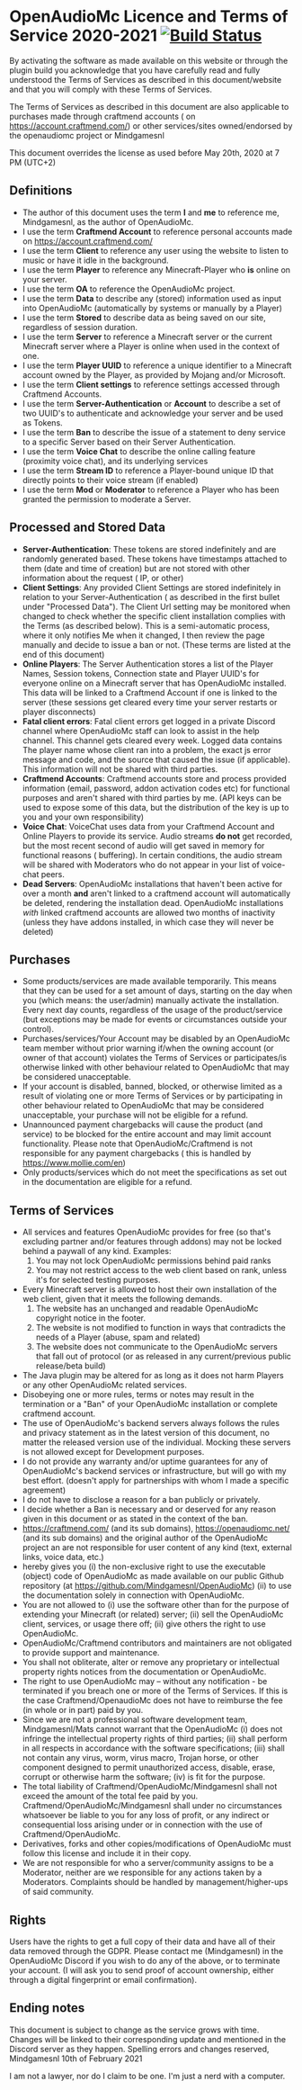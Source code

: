 # OpenAudioMc Licence and Terms of Service 2020-2021 [![Build Status](https://travis-ci.org/Mindgamesnl/OpenAudioMc.svg?branch=master)](https://travis-ci.org/Mindgamesnl/OpenAudioMc)

By activating the software as made available on this website or through the plugin build you acknowledge that you have
carefully read and fully understood the Terms of Services as described in this document/website and that you will comply
with these Terms of Services.

The Terms of Services as described in this document are also applicable to purchases made through craftmend accounts (
on https://account.craftmend.com/) or other services/sites owned/endorsed by the openaudiomc project or Mindgamesnl

This document overrides the license as used before May 20th, 2020 at 7 PM (UTC+2)

## Definitions

- The author of this document uses the term **I** and **me** to reference me, Mindgamesnl, as the author of OpenAudioMc.
- I use the term **Craftmend Account** to reference personal accounts made on https://account.craftmend.com/
- I use the term **Client** to reference any user using the website to listen to music or have it idle in the
  background.
- I use the term **Player** to reference any Minecraft-Player who **is** online on your server.
- I use the term **OA** to reference the OpenAudioMc project.
- I use the term **Data** to describe any (stored) information used as input into OpenAudioMc (automatically by systems
  or manually by a Player)
- I use the term **Stored** to describe data as being saved on our site, regardless of session duration.
- I use the term **Server** to reference a Minecraft server or the current Minecraft server where a Player is online
  when used in the context of one.
- I use the term **Player UUID** to reference a unique identifier to a Minecraft account owned by the Player, as
  provided by Mojang and/or Microsoft.
- I use the term **Client settings** to reference settings accessed through Craftmend Accounts.
- I use the term **Server-Authentication** or **Account** to describe a set of two UUID's to authenticate and
  acknowledge your server and be used as Tokens.
- I use the term **Ban** to describe the issue of a statement to deny service to a specific Server based on their Server
  Authentication.
- I use the term **Voice Chat** to describe the online calling feature (proximity voice chat), and its underlying
  services
- I use the term **Stream ID** to reference a Player-bound unique ID that directly points to their voice stream (if
  enabled)
- I use the term **Mod** or **Moderator** to reference a Player who has been granted the permission to moderate a
  Server. 

## Processed and Stored Data

- **Server-Authentication**: These tokens are stored indefinitely and are randomly generated based. These tokens have
  timestamps attached to them (date and time of creation) but are not stored with other information about the request (
  IP, or other)
- **Client Settings**: Any provided Client Settings are stored indefinitely in relation to your Server-Authentication (
  as described in the first bullet under "Processed Data"). The Client Url setting may be monitored when changed to
  check whether the specific client installation complies with the Terms (as described below). This is a semi-automatic
  process, where it only notifies Me when it changed, I then review the page manually and decide to issue a ban or
  not. (These terms are listed at the end of this document)
- **Online Players**: The Server Authentication stores a list of the Player Names, Session tokens, Connection state and
  Player UUID's for everyone online on a Minecraft server that has OpenAudioMc installed. This data will be linked to a
  Craftmend Account if one is linked to the server (these sessions get cleared every time your server restarts or player
  disconnects)
- **Fatal client errors**: Fatal client errors get logged in a private Discord channel where OpenAudioMc staff can look
  to assist in the help channel. This channel gets cleared every week. Logged data contains The player name whose client
  ran into a problem, the exact js error message and code, and the source that caused the issue (if applicable). This
  information will not be shared with third parties.
- **Craftmend Accounts**: Craftmend accounts store and process provided information (email, password, addon activation
  codes etc) for functional purposes and aren't shared with third parties by me. (API keys can be used to expose some of
  this data, but the distribution of the key is up to you and your own responsibility)
- **Voice Chat**: VoiceChat uses data from your Craftmend Account and Online Players to provide its service. Audio
  streams **do not** get recorded, but the most recent second of audio will get saved in memory for functional reasons (
  buffering). In certain conditions, the audio stream will be shared with Moderators who do not appear in your list of voice-chat peers.
- **Dead Servers**: OpenAudioMc installations that haven't been active for over a month **and** aren't linked to a
  craftmend account will automatically be deleted, rendering the installation dead. OpenAudioMc installations *with*
  linked craftmend accounts are allowed two months of inactivity (unless they have addons installed, in which case they
  will never be deleted)

## Purchases

- Some products/services are made available temporarily. This means that they can be used for a set amount of days,
  starting on the day when you (which means: the user/admin) manually activate the installation. Every next day counts,
  regardless of the usage of the product/service (but exceptions may be made for events or circumstances outside your
  control).
- Purchases/services/Your Account may be disabled by an OpenAudioMc team member without prior warning if/when the owning
  account (or owner of that account) violates the Terms of Services or participates/is otherwise linked with other
  behaviour related to OpenAudioMc that may be considered unacceptable.
- If your account is disabled, banned, blocked, or otherwise limited as a result of violating one or more Terms of
  Services or by participating in other behaviour related to OpenAudioMc that may be considered unacceptable, your
  purchase will not be eligible for a refund.
- Unannounced payment chargebacks will cause the product (and service) to be blocked for the entire account and may
  limit account functionality. Please note that OpenAudioMc/Craftmend is not responsible for any payment chargebacks (
  this is handled by https://www.mollie.com/en)
- Only products/services which do not meet the specifications as set out in the documentation are eligible for a refund.

## Terms of Services

- All services and features OpenAudioMc provides for free (so that's excluding partner and/or features through addons)
  may not be locked behind a paywall of any kind. Examples:
    1. You may not lock OpenAudioMc permissions behind paid ranks
    2. You may not restrict access to the web client based on rank, unless it's for selected testing purposes.
- Every Minecraft server is allowed to host their own installation of the web client, given that it meets the following
  demands.
    1. The website has an unchanged and readable OpenAudioMc copyright notice in the footer.
    2. The website is not modified to function in ways that contradicts the needs of a Player (abuse, spam and related)
    3. The website does not communicate to the OpenAudioMc servers that fall out of protocol (or as released in any
       current/previous public release/beta build)
- The Java plugin may be altered for as long as it does not harm Players or any other OpenAudioMc related services.
- Disobeying one or more rules, terms or notes may result in the termination or a "Ban" of your OpenAudioMc installation
  or complete craftmend account.
- The use of OpenAudioMc's backend servers always follows the rules and privacy statement as in the latest version of
  this document, no matter the released version use of the individual. Mocking these servers is not allowed except for
  Development purposes.
- I do not provide any warranty and/or uptime guarantees for any of OpenAudioMc's backend services or infrastructure,
  but will go with my best effort. (doesn't apply for partnerships with whom I made a specific agreement)
- I do not have to disclose a reason for a ban publicly or privately.
- I decide whether a Ban is necessary and or deserved for any reason given in this document or as stated in the context
  of the ban.
- https://craftmend.com/ (and its sub domains), https://openaudiomc.net/ (and its sub domains) and the original author
  of the OpenAudioMc project an are not responsible for user content of any kind (text, external links, voice data,
  etc.)
- hereby gives you (i) the non-exclusive right to use the executable (object) code of OpenAudioMc as made available on
  our public Github repository (at https://github.com/Mindgamesnl/OpenAudioMc) (ii) to use the documentation solely in
  connection with OpenAudioMc.
- You are not allowed to (i) use the software
  other than for the purpose of extending your Minecraft (or related) server; (ii) sell the OpenAudioMc client, services, or usage there off; (ii)
  give others the right to use OpenAudioMc.
- OpenAudioMc/Craftmend contributors and maintainers are not obligated to provide support and maintenance.
- You shall not obliterate, alter or remove any proprietary or intellectual property rights notices from the documentation or OpenAudioMc.
- The right to use OpenAudioMc may – without any notification - be terminated if you breach one or more of the Terms of Services. If this is the case Craftmend/OpenaudioMc does not have to reimburse the fee (in whole or in part) paid by you.
- Since we are not a professional software development team, Mindgamesnl/Mats cannot warrant that the OpenAudioMc (i) does not infringe the intellectual property rights of third parties; (ii) shall perform in all respects in accordance with the software specifications; (iii) shall not contain any virus, worm, virus macro, Trojan horse, or other component designed to permit unauthorized access, disable, erase, corrupt or otherwise harm the software; (iv) is fit for the purpose.
- The total liability of Craftmend/OpenAudioMc/Mindgamesnl shall not exceed the amount of the total fee paid by you. Craftmend/OpenAudioMc/Mindgamesnl shall under no circumstances whatsoever be liable to you for any loss of profit, or any indirect or consequential loss arising under or in connection with the use of Craftmend/OpenAudioMc.
- Derivatives, forks and other copies/modifications of OpenAudioMc must follow this license and include it in their copy.
- We are not responsible for who a server/community assigns to be a Moderator, neither are we responsible for any actions taken by a Moderators. Complaints should be handled by management/higher-ups of said community. 


## Rights

Users have the rights to get a full copy of their data and have all of their data removed through the GDPR. Please
contact me (Mindgamesnl) in the OpenAudioMc Discord if you wish to do any of the above, or to terminate your account. (I
will ask you to send proof of account ownership, either through a digital fingerprint or email confirmation).

## Ending notes

This document is subject to change as the service grows with time. Changes will be linked to their corresponding update
and mentioned in the Discord server as they happen. Spelling errors and changes reserved, Mindgamesnl 10th of February
2021

I am not a lawyer, nor do I claim to be one. I'm just a nerd with a computer.
